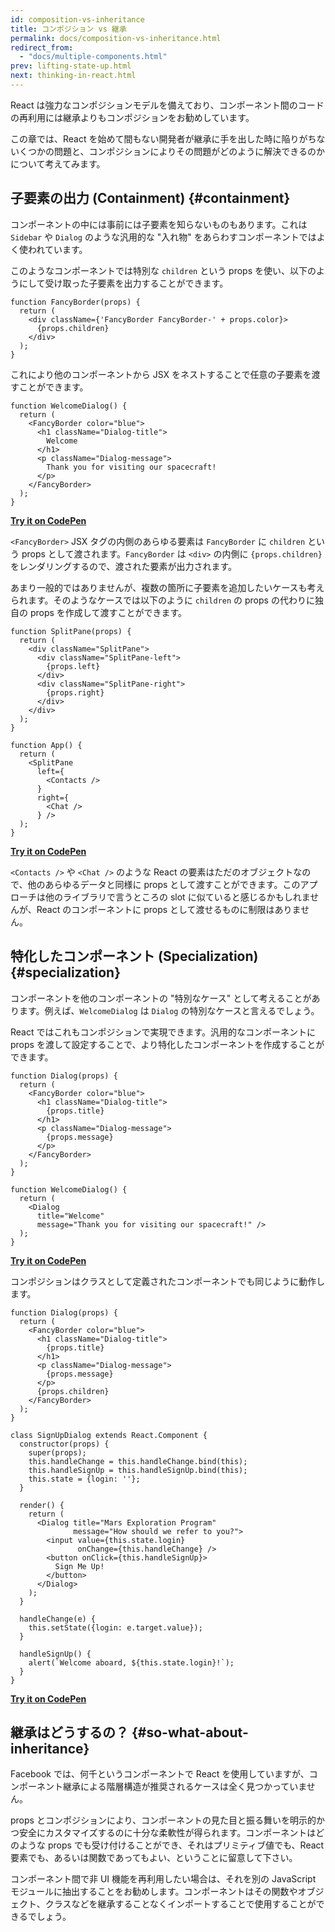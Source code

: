 ```yaml
---
id: composition-vs-inheritance
title: コンポジション vs 継承
permalink: docs/composition-vs-inheritance.html
redirect_from:
  - "docs/multiple-components.html"
prev: lifting-state-up.html
next: thinking-in-react.html
---
```


React は強力なコンポジションモデルを備えており、コンポーネント間のコードの再利用には継承よりもコンポジションをお勧めしています。

この章では、React を始めて間もない開発者が継承に手を出した時に陥りがちないくつかの問題と、コンポジションによりその問題がどのように解決できるのかについて考えてみます。

## 子要素の出力 (Containment) {#containment}

コンポーネントの中には事前には子要素を知らないものもあります。これは `Sidebar` や `Dialog` のような汎用的な "入れ物" をあらわすコンポーネントではよく使われています。

このようなコンポーネントでは特別な `children` という props を使い、以下のようにして受け取った子要素を出力することができます。

```js{4}
function FancyBorder(props) {
  return (
    <div className={'FancyBorder FancyBorder-' + props.color}>
      {props.children}
    </div>
  );
}
```

これにより他のコンポーネントから JSX をネストすることで任意の子要素を渡すことができます。

```js{4-9}
function WelcomeDialog() {
  return (
    <FancyBorder color="blue">
      <h1 className="Dialog-title">
        Welcome
      </h1>
      <p className="Dialog-message">
        Thank you for visiting our spacecraft!
      </p>
    </FancyBorder>
  );
}
```

**[Try it on CodePen](https://codepen.io/gaearon/pen/ozqNOV?editors=0010)**

`<FancyBorder>` JSX タグの内側のあらゆる要素は `FancyBorder` に `children` という props として渡されます。`FancyBorder` は `<div>` の内側に `{props.children}` をレンダリングするので、渡された要素が出力されます。

あまり一般的ではありませんが、複数の箇所に子要素を追加したいケースも考えられます。そのようなケースでは以下のように `children` の props の代わりに独自の props を作成して渡すことができます。

```js{5,8,18,21}
function SplitPane(props) {
  return (
    <div className="SplitPane">
      <div className="SplitPane-left">
        {props.left}
      </div>
      <div className="SplitPane-right">
        {props.right}
      </div>
    </div>
  );
}

function App() {
  return (
    <SplitPane
      left={
        <Contacts />
      }
      right={
        <Chat />
      } />
  );
}
```

[**Try it on CodePen**](https://codepen.io/gaearon/pen/gwZOJp?editors=0010)

`<Contacts />` や `<Chat />` のような React の要素はただのオブジェクトなので、他のあらゆるデータと同様に props として渡すことができます。このアプローチは他のライブラリで言うところの slot に似ていると感じるかもしれませんが、React のコンポーネントに props として渡せるものに制限はありません。

## 特化したコンポーネント (Specialization) {#specialization}

コンポーネントを他のコンポーネントの "特別なケース" として考えることがあります。例えば、`WelcomeDialog` は `Dialog` の特別なケースと言えるでしょう。

React ではこれもコンポジションで実現できます。汎用的なコンポーネントに props を渡して設定することで、より特化したコンポーネントを作成することができます。

```js{5,8,16-18}
function Dialog(props) {
  return (
    <FancyBorder color="blue">
      <h1 className="Dialog-title">
        {props.title}
      </h1>
      <p className="Dialog-message">
        {props.message}
      </p>
    </FancyBorder>
  );
}

function WelcomeDialog() {
  return (
    <Dialog
      title="Welcome"
      message="Thank you for visiting our spacecraft!" />
  );
}
```

[**Try it on CodePen**](https://codepen.io/gaearon/pen/kkEaOZ?editors=0010)

コンポジションはクラスとして定義されたコンポーネントでも同じように動作します。

```js{10,27-31}
function Dialog(props) {
  return (
    <FancyBorder color="blue">
      <h1 className="Dialog-title">
        {props.title}
      </h1>
      <p className="Dialog-message">
        {props.message}
      </p>
      {props.children}
    </FancyBorder>
  );
}

class SignUpDialog extends React.Component {
  constructor(props) {
    super(props);
    this.handleChange = this.handleChange.bind(this);
    this.handleSignUp = this.handleSignUp.bind(this);
    this.state = {login: ''};
  }

  render() {
    return (
      <Dialog title="Mars Exploration Program"
              message="How should we refer to you?">
        <input value={this.state.login}
               onChange={this.handleChange} />
        <button onClick={this.handleSignUp}>
          Sign Me Up!
        </button>
      </Dialog>
    );
  }

  handleChange(e) {
    this.setState({login: e.target.value});
  }

  handleSignUp() {
    alert(`Welcome aboard, ${this.state.login}!`);
  }
}
```

[**Try it on CodePen**](https://codepen.io/gaearon/pen/gwZbYa?editors=0010)

## 継承はどうするの？ {#so-what-about-inheritance}

Facebook では、何千というコンポーネントで React を使用していますが、コンポーネント継承による階層構造が推奨されるケースは全く見つかっていません。

props とコンポジションにより、コンポーネントの見た目と振る舞いを明示的かつ安全にカスタマイズするのに十分な柔軟性が得られます。コンポーネントはどのような props でも受け付けることができ、それはプリミティブ値でも、React 要素でも、あるいは関数であってもよい、ということに留意して下さい。

コンポーネント間で非 UI 機能を再利用したい場合は、それを別の JavaScript モジュールに抽出することをお勧めします。コンポーネントはその関数やオブジェクト、クラスなどを継承することなくインポートすることで使用することができるでしょう。
